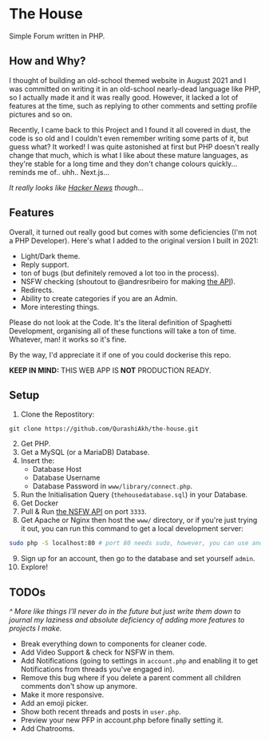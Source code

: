 # The House

Simple Forum written in PHP.

## How and Why?

I thought of building an old-school themed website in August 2021 and I was committed on writing it in an old-school nearly-dead language like PHP, so I actually made it and it was really good. However, it lacked a lot of features at the time, such as replying to other comments and setting profile pictures and so on.

Recently, I came back to this Project and I found it all covered in dust, the code is so old and I couldn't even remember writing some parts of it, but guess what? It worked! I was quite astonished at first but PHP doesn't really change that much, which is what I like about these mature languages, as they're stable for a long time and they don't change colours quickly... reminds me of.. uhh.. Next.js...

*It really looks like [Hacker News](https://news.ycombinator.com/) though...*

## Features

Overall, it turned out really good but comes with some deficiencies (I'm not a PHP Developer). Here's what I added to the original version I built in 2021:
- Light/Dark theme.
- Reply support.
- ton of bugs (but definitely removed a lot too in the process).
- NSFW checking (shoutout to @andresribeiro for making [the API](https://github.com/andresribeiro/nsfwjs-docker/)).
- Redirects.
- Ability to create categories if you are an Admin.
- More interesting things.

Please do not look at the Code. It's the literal definition of Spaghetti Development, organising all of these functions will take a ton of time.  
Whatever, man! it works so it's fine.

By the way, I'd appreciate it if one of you could dockerise this repo.

**KEEP IN MIND:** THIS WEB APP IS **NOT** PRODUCTION READY.

## Setup

1. Clone the Repostitory:
```
git clone https://github.com/QurashiAkh/the-house.git
```
2. Get PHP.
3. Get a MySQL (or a MariaDB) Database.
4. Insert the:
   - Database Host
   - Database Username
   - Database Password
in `www/library/connect.php`.
5. Run the Initialisation Query (`thehousedatabase.sql`) in your Database.
6. Get Docker
7. Pull & Run [the NSFW API](https://hub.docker.com/r/andresribeiroo/nsfwjs) on port `3333`.
8. Get Apache or Nginx then host the `www/` directory, or if you're just trying it out, you can run this command to get a local development server:
```bash
sudo php -S localhost:80 # port 80 needs sudo, however, you can use another port if you like.
```
9. Sign up for an account, then go to the database and set yourself `admin`.
10. Explore!

## TODOs
*^ More like things I'll never do in the future but just write them down to journal my laziness and absolute deficiency of adding more features to projects I make.*

- Break everything down to components for cleaner code.
- Add Video Support & check for NSFW in them.
- Add Notifications (going to settings in `account.php` and enabling it to get Notifications from threads you've engaged in).
- Remove this bug where if you delete a parent comment all children comments don't show up anymore.
- Make it more responsive.
- Add an emoji picker.
- Show both recent threads and posts in `user.php`.
- Preview your new PFP in account.php before finally setting it.
- Add Chatrooms.
